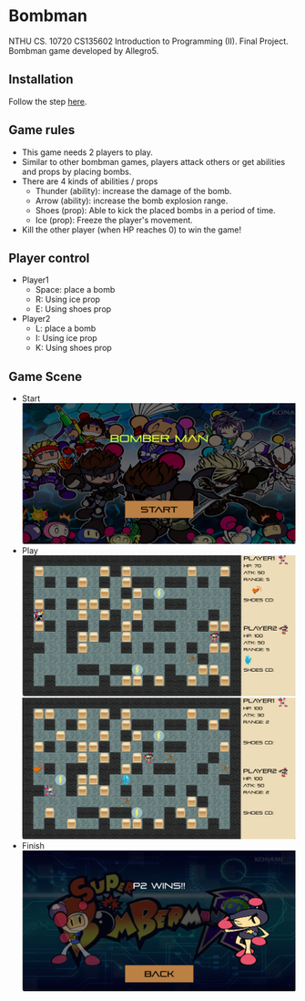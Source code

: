 # Bombman
NTHU CS. 10720 CS135602 Introduction to Programming (II). Final Project.
<br/>
Bombman game developed by Allegro5.

## Installation
Follow the step [here](https://github.com/j3soon/Allegro5Template/blob/master/docs/README.md).

## Game rules
- This game needs 2 players to play.
- Similar to other bombman games, players attack others or get abilities and props by placing bombs. 
- There are 4 kinds of abilities / props
  - Thunder (ability): increase the damage of the bomb.
  - Arrow (ability): increase the bomb explosion range.
  - Shoes (prop): Able to kick the placed bombs in a period of time.
  - Ice (prop): Freeze the player's movement.
- Kill the other player (when HP reaches 0) to win the game!

## Player control 
- Player1
  - Space: place a bomb
  - R: Using ice prop
  - E: Using shoes prop
- Player2
  - L: place a bomb
  - I: Using ice prop
  - K: Using shoes prop

## Game Scene
- Start
![](imgs/start.png)
- Play
![](imgs/play1.png)
![](imgs/play2.png)
- Finish
![](imgs/finish.png)
